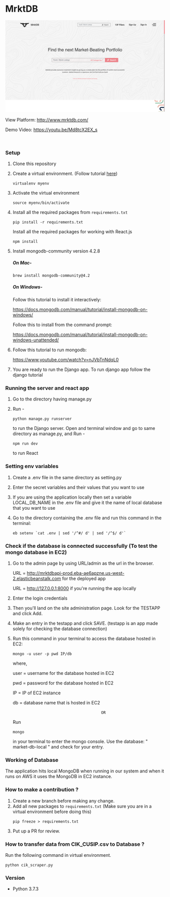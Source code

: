 # MrktDB

<img src="./mrktdb.png" alt="MrktDB"/>

<br/>

View Platform: http://www.mrktdb.com/

Demo Video: https://youtu.be/Md8tcX2EX_s

<br/>

### Setup

1. Clone this repository
2. Create a virtual environment. (Follow tutorial [here](https://docs.python-guide.org/dev/virtualenvs/#lower-level-virtualenv))
    ```shell
    virtualenv myenv
    ```
3. Activate the virtual environment
    ```shell
    source myenv/bin/activate
    ```
4. Install all the required packages from `requirements.txt`
    ```shell
    pip install -r requirements.txt
    ```
    Install all the required packages for working with React.js
    ```shell
    npm install
    ```
5. Install mongodb-community version 4.2.8

    ##### On Mac-

    ```shell
    brew install mongodb-community@4.2
    ```

    ##### On Windows-

    Follow this tutorial to install it interactively:

    https://docs.mongodb.com/manual/tutorial/install-mongodb-on-windows/

    Follow this to install from the command prompt:

    https://docs.mongodb.com/manual/tutorial/install-mongodb-on-windows-unattended/

6. Follow this tutorial to run mongodb:

    https://www.youtube.com/watch?v=nJVbTnNdqL0

7. You are ready to run the Django app. To run django app follow the django tutorial

### Running the server and react app

1. Go to the directory having manage.py

2. Run -
    ```shell
    python manage.py runserver
    ```
    to run the Django server. Open and terminal window and go to same directory as manage.py, and Run -
    ```shell
    npm run dev
    ```
    to run React

### Setting env variables

1. Create a .env file in the same directory as setting.py

2. Enter the secret variables and their values that you want to use

3. If you are using the application locally then set a variable LOCAL_DB_NAME in the .env file and give it the name of local database that you want to use

4. Go to the directory containing the .env file and run this command in the terminal:
    ```shell
    eb setenv `cat .env | sed '/^#/ d' | sed '/^$/ d'`
    ```

### Check if the database is connected successfully (To test the mongo database in EC2)

1.  Go to the admin page by using URL/admin as the url in the browser.

    URL = http://mrktdbapi-prod.eba-ae6apzne.us-west-2.elasticbeanstalk.com for the deployed app

    URL = http://127.0.0.1:8000 if you're running the app locally

2.  Enter the login credentials

3.  Then you'll land on the site administration page. Look for the TESTAPP and click Add.

4.  Make an entry in the testapp and click SAVE. (testapp is an app made solely for checking the database connection)

5.  Run this command in your terminal to access the database hosted in EC2:

    ```shell
    mongo -u user -p pwd IP/db
    ```

    where,

    user = username for the database hosted in EC2

    pwd = password for the database hosted in EC2

    IP = IP of EC2 instance

    db = database name that is hosted in EC2

                                               OR

    Run

    ```shell
    mongo
    ```

    in your terminal to enter the mongo console. Use the database: " market-db-local " and check for your entry.

### Working of Database

The application hits local MongoDB when running in our system and when it runs on AWS it uses the MongoDB in EC2 instance.

### How to make a contribution ?

1. Create a new branch before making any change.
2. Add all new packages to `requirements.txt` (Make sure you are in a virtual environment before doing this)
    ```shell
    pip freeze > requirements.txt
    ```
3. Put up a PR for review.

### How to transfer data from CIK_CUSIP.csv to Database ?

Run the following command in virtual environment.

```
python cik_scraper.py
```

### Version

-   Python 3.7.3
